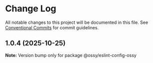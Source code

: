 # Change Log

All notable changes to this project will be documented in this file.
See [Conventional Commits](https://conventionalcommits.org) for commit guidelines.

## 1.0.4 (2025-10-25)

**Note:** Version bump only for package @ossy/eslint-config-ossy
